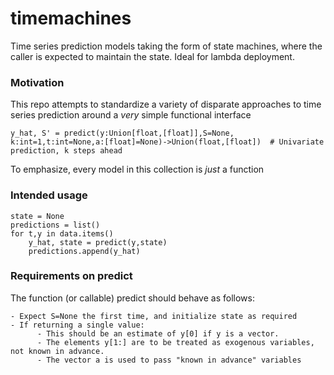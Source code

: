 # timemachines
Time series prediction models taking the form of state machines, where the caller is expected to maintain the state. Ideal for lambda deployment. 

### Motivation
This repo attempts to standardize a variety of disparate approaches to time series prediction around a *very* simple functional interface

    y_hat, S' = predict(y:Union[float,[float]],S=None, k:int=1,t:int=None,a:[float]=None)->Union(float,[float])  # Univariate prediction, k steps ahead
    
To emphasize, every model in this collection is *just* a function

### Intended usage

    state = None
    predictions = list()
    for t,y in data.items()
        y_hat, state = predict(y,state)
        predictions.append(y_hat)
    
### Requirements on predict
The function (or callable) predict should behave as follows:

    - Expect S=None the first time, and initialize state as required
    - If returning a single value:
          - This should be an estimate of y[0] if y is a vector. 
          - The elements y[1:] are to be treated as exogenous variables, not known in advance. 
          - The vector a is used to pass "known in advance" variables
   


